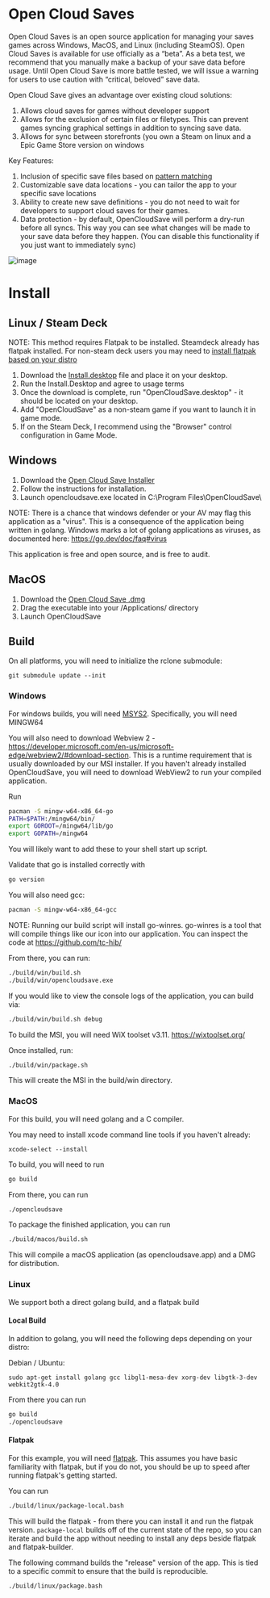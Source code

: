 # Open Cloud Saves 
Open Cloud Saves is an open source application for managing your saves games across Windows, MacOS, and Linux (including SteamOS). Open Cloud Saves is available for use officially as a “beta”. As a beta test, we recommend that you manually make a backup of your save data before usage. Until Open Cloud Save is more battle tested, we will issue a warning for users to use caution with “critical, beloved” save data.

Open Cloud Save gives an advantage over existing cloud solutions:

1. Allows cloud saves for games without developer support
2. Allows for the exclusion of certain files or filetypes. This can prevent games syncing graphical settings in addition to syncing save data.
3. Allows for sync between storefronts (you own a Steam on linux and a Epic Game Store version on windows

Key Features:

1. Inclusion of specific save files based on [pattern matching](https://rclone.org/filtering/)
2. Customizable save data locations - you can tailor the app to your specific save locations
3. Ability to create new save definitions - you do not need to wait for developers to support cloud saves for their games.
4. Data protection - by default, OpenCloudSave will perform a dry-run before all syncs. This way you can see what changes will be made to your save data before they happen. (You can disable this functionality if you just want to immediately sync)

<p align="center">

![image](https://user-images.githubusercontent.com/7245174/218942321-510179b1-1f18-4ea6-8e91-6cbabae63672.png)

</p>


# Install

## Linux / Steam Deck

NOTE: This method requires Flatpak to be installed. Steamdeck already has flatpak installed. For non-steam deck users you may need to [install flatpak based on your distro](https://flatpak.org/setup/)

1. Download the [Install.desktop](https://github.com/DavidDeSimone/OpenCloudSaves/releases/download/v0.17.3/Install.desktop) file and place it on your desktop.
2. Run the Install.Desktop and agree to usage terms
3. Once the download is complete, run "OpenCloudSave.desktop" - it should be located on your desktop.
4. Add "OpenCloudSave" as a non-steam game if you want to launch it in game mode.
5. If on the Steam Deck, I recommend using the "Browser" control configuration in Game Mode. 

## Windows

1. Download the [Open Cloud Save Installer](https://github.com/DavidDeSimone/OpenCloudSaves/releases/download/v0.17.3/opencloudsave_0.17.3_x86_64.msi)
2. Follow the instructions for installation.
3. Launch opencloudsave.exe located in C:\Program Files\OpenCloudSave\

NOTE: There is a chance that windows defender or your AV may flag this application as a "virus". This is a consequence of the application being written in golang. Windows marks a lot of golang applications as viruses, as documented here: 
https://go.dev/doc/faq#virus

This application is free and open source, and is free to audit.

## MacOS
1. Download the [Open Cloud Save .dmg](https://github.com/DavidDeSimone/OpenCloudSaves/releases/download/v0.17.3/opencloudsaves_0.17.3_aarch64.dmg)
2. Drag the executable into your /Applications/ directory
3. Launch OpenCloudSave


## Build

On all platforms, you will need to initialize the rclone submodule:

```
git submodule update --init
```

### Windows

For windows builds, you will need [MSYS2](https://www.msys2.org/). Specifically, you will need MINGW64 

You will also need to download Webview 2 - https://developer.microsoft.com/en-us/microsoft-edge/webview2/#download-section. This is a runtime requirement that is usually downloaded by our MSI installer. If you haven't already installed OpenCloudSave, you will need to download WebView2 to run your compiled application. 

Run
```bash
pacman -S mingw-w64-x86_64-go
PATH=$PATH:/mingw64/bin/
export GOROOT=/mingw64/lib/go
export GOPATH=/mingw64
```

You will likely want to add these to your shell start up script.

Validate that go is installed correctly with
```bash
go version
```

You will also need gcc:
```bash
pacman -S mingw-w64-x86_64-gcc
```


NOTE: Running our build script will install go-winres. go-winres is a tool that will compile things like our icon into our application. You can inspect the code at https://github.com/tc-hib/

From there, you can run:
```bash
./build/win/build.sh
./build/win/opencloudsave.exe
```

If you would like to view the console logs of the application, you can build via:

```bash
./build/win/build.sh debug
```

To build the MSI, you will need WiX toolset v3.11. https://wixtoolset.org/

Once installed, run:

```bash
./build/win/package.sh
```

This will create the MSI in the build/win directory.

### MacOS

For this build, you will need golang and a C compiler. 

You may need to install xcode command line tools if you haven't already:

`xcode-select --install`

To build, you will need to run 
```bash
go build
```

From there, you can run 
```bash
./opencloudsave
```

To package the finished application, you can run
```bash
./build/macos/build.sh
```

This will compile a macOS application (as opencloudsave.app) and a DMG for distribution.

### Linux

We support both a direct golang build, and a flatpak build

#### Local Build

In addition to golang, you will need the following deps depending on your distro:

Debian / Ubuntu: 
```
sudo apt-get install golang gcc libgl1-mesa-dev xorg-dev libgtk-3-dev webkit2gtk-4.0
```

From there you can run 
```bash
go build
./opencloudsave
```

#### Flatpak

For this example, you will need [flatpak](https://flatpak.org/setup/). This assumes you have basic familiarity with flatpak, but if  you do not, you should be up to speed after running flatpak's getting started. 

You can run 
```bash
./build/linux/package-local.bash
```

This will build the flatpak - from there you can install it and run the flatpak version. `package-local` builds off of the current state of the repo, so you can iterate and build the app without needing to install any deps beside flatpak and flatpak-builder.


The following command builds the "release" version of the app. This is tied to a specific commit to ensure that the build is reproducible. 
```bash
./build/linux/package.bash
```
